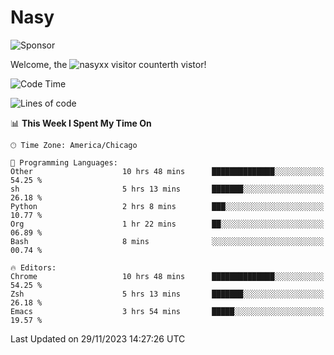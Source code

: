 # Nasy

<!--
<p align="center">
<img height="200" src="https://github-readme-stats.vercel.app/api?username=nasyxx&count_private=true&show_icons=true&theme=dracula&include_all_commits=true"/>
<img height="200" src="https://github-readme-stats.vercel.app/api/top-langs/?username=nasyxx&theme=dracula&hide=html,jupyter+notebook&count_private=true&show_icons=true"/>
</p>

  
----------------
-->

![Sponsor](https://img.shields.io/static/v1.svg?label=Sponsor&message=%E2%9D%A4&logo=GitHub&style=flat&color=pink)
 
Welcome, the ![nasyxx visitor counter](https://count.getloli.com/get/@nasyxx?theme=rule34)th vistor!
 
<!--START_SECTION:waka-->
![Code Time](http://img.shields.io/badge/Code%20Time-4%2C026%20hrs%2045%20mins-blue)

![Lines of code](https://img.shields.io/badge/From%20Hello%20World%20I%27ve%20Written-6.3%20million%20lines%20of%20code-blue)

📊 **This Week I Spent My Time On** 

```text
🕑︎ Time Zone: America/Chicago

💬 Programming Languages: 
Other                    10 hrs 48 mins      ██████████████░░░░░░░░░░░   54.25 % 
sh                       5 hrs 13 mins       ███████░░░░░░░░░░░░░░░░░░   26.18 % 
Python                   2 hrs 8 mins        ███░░░░░░░░░░░░░░░░░░░░░░   10.77 % 
Org                      1 hr 22 mins        ██░░░░░░░░░░░░░░░░░░░░░░░   06.89 % 
Bash                     8 mins              ░░░░░░░░░░░░░░░░░░░░░░░░░   00.74 % 

🔥 Editors: 
Chrome                   10 hrs 48 mins      ██████████████░░░░░░░░░░░   54.25 % 
Zsh                      5 hrs 13 mins       ███████░░░░░░░░░░░░░░░░░░   26.18 % 
Emacs                    3 hrs 54 mins       █████░░░░░░░░░░░░░░░░░░░░   19.57 % 
```


 Last Updated on 29/11/2023 14:27:26 UTC
<!--END_SECTION:waka-->

<!-- ![visitors](https://visitor-badge.laobi.icu/badge?page_id=nasyxx.nasyxx) -->
